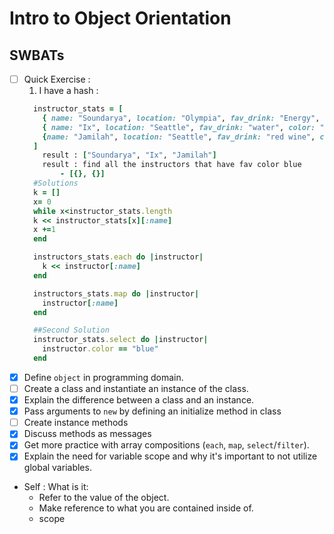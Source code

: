 # Intro to Object Orientation

## SWBATs
- [ ] Quick Exercise :
  1. I have a hash :
  ```Ruby
    instructor_stats = [
      { name: "Soundarya", location: "Olympia", fav_drink: "Energy", color: "blue"},
      { name: "Ix", location: "Seattle", fav_drink: "water", color: "rainbow"},
      {name: "Jamilah", location: "Seattle", fav_drink: "red wine", color: "blue"}
    ]
      result : ["Soundarya", "Ix", "Jamilah"]
      result : find all the instructors that have fav color blue
          - [{}, {}]
    #Solutions
    k = []
    x= 0
    while x<instructor_stats.length
    k << instructor_stats[x][:name]
    x +=1
    end

    instructors_stats.each do |instructor|
      k << instructor[:name]
    end

    instructors_stats.map do |instructor|
      instructor[:name]
    end

    ##Second Solution
    instructor_stats.select do |instructor|
      instructor.color == "blue"
    end
  ```
- [x] Define `object` in programming domain.
- [ ] Create a class and instantiate an instance of the class.
- [x] Explain the difference between a class and an instance.
- [x] Pass arguments to `new` by defining an initialize method in class
- [ ] Create instance methods
- [x] Discuss methods as messages
- [x] Get more practice with array compositions (`each`, `map`, `select`/`filter`).
- [x] Explain the need for variable scope and why it's important to not utilize global variables.

- Self : What is it:
  - Refer to the value of the object.
  - Make reference to what you are contained inside of.
  - scope
